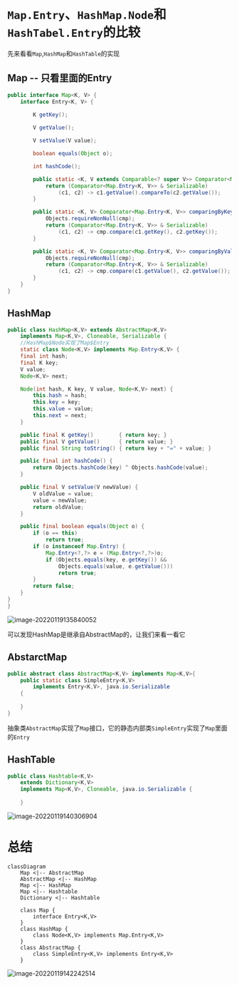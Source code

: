 # `Map.Entry`、`HashMap.Node`和`HashTabel.Entry`的比较

先来看看`Map`,`HashMap`和`HashTable`的实现

## Map -- 只看里面的Entry

```java
public interface Map<K, V> {
    interface Entry<K, V> {
        
        K getKey();

        V getValue();

        V setValue(V value);

        boolean equals(Object o);

        int hashCode();

        public static <K, V extends Comparable<? super V>> Comparator<Map.Entry<K, V>> comparingByValue() {
            return (Comparator<Map.Entry<K, V>> & Serializable)
                (c1, c2) -> c1.getValue().compareTo(c2.getValue());
        }

        public static <K, V> Comparator<Map.Entry<K, V>> comparingByKey(Comparator<? super K> cmp) {
            Objects.requireNonNull(cmp);
            return (Comparator<Map.Entry<K, V>> & Serializable)
                (c1, c2) -> cmp.compare(c1.getKey(), c2.getKey());
        }

        public static <K, V> Comparator<Map.Entry<K, V>> comparingByValue(Comparator<? super V> cmp) {
            Objects.requireNonNull(cmp);
            return (Comparator<Map.Entry<K, V>> & Serializable)
                (c1, c2) -> cmp.compare(c1.getValue(), c2.getValue());
        }
    }
}
```

## HashMap

```java
public class HashMap<K,V> extends AbstractMap<K,V>
    implements Map<K,V>, Cloneable, Serializable {
    //HashMap$Node实现了Map$Entry
    static class Node<K,V> implements Map.Entry<K,V> {
    final int hash;
    final K key;
    V value;
    Node<K,V> next;

    Node(int hash, K key, V value, Node<K,V> next) {
        this.hash = hash;
        this.key = key;
        this.value = value;
        this.next = next;
    }

    public final K getKey()        { return key; }
    public final V getValue()      { return value; }
    public final String toString() { return key + "=" + value; }

    public final int hashCode() {
        return Objects.hashCode(key) ^ Objects.hashCode(value);
    }

    public final V setValue(V newValue) {
        V oldValue = value;
        value = newValue;
        return oldValue;
    }

    public final boolean equals(Object o) {
        if (o == this)
            return true;
        if (o instanceof Map.Entry) {
            Map.Entry<?,?> e = (Map.Entry<?,?>)o;
            if (Objects.equals(key, e.getKey()) &&
                Objects.equals(value, e.getValue()))
                return true;
        }
        return false;
    }
}
}
```

![image-20220119135840052](https://s2.loli.net/2022/01/19/D4LCZSVhMzK51Ud.png)

可以发现HashMap是继承自AbstractMap的，让我们来看一看它


## AbstarctMap

```java
public abstract class AbstractMap<K,V> implements Map<K,V>{
    public static class SimpleEntry<K,V>
        implements Entry<K,V>, java.io.Serializable
    {
        
    }
}
```

抽象类`AbstractMap`实现了`Map`接口，它的静态内部类`SimpleEntry`实现了`Map`里面的`Entry`

## HashTable

```java
public class Hashtable<K,V>
    extends Dictionary<K,V>
    implements Map<K,V>, Cloneable, java.io.Serializable {
    	
    }
```

![image-20220119140306904](https://s2.loli.net/2022/01/19/o7e4quyPn1WJtd5.png)

# 总结

```mermaid
classDiagram
    Map <|-- AbstractMap
    AbstractMap <|-- HashMap
    Map <|-- HashMap
    Map <|-- Hashtable
    Dictionary <|-- Hashtable

    class Map {
        interface Entry<K,V>
    }
    class HashMap {
        class Node<K,V> implements Map.Entry<K,V>
    }
    class AbstractMap {
        class SimpleEntry<K,V> implements Entry<K,V>
    }
```

![image-20220119142242514](https://s2.loli.net/2022/01/19/lXSxJK9zFIEHDMs.png)

